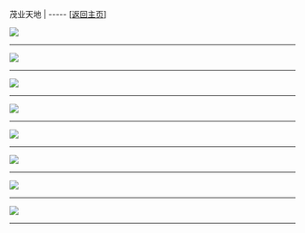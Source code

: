
茂业天地   | ----- [[返回主页](mainMd.md)]

![](../02_ad/茂业天地/maoYeTianDi_01.jpg)

---
![](../02_ad/茂业天地/maoYeTianDi_02.jpg)

---
![](../02_ad/茂业天地/maoYeTianDi_03.jpg)

---
![](../02_ad/茂业天地/maoYeTianDi_04.jpg)

---
![](../02_ad/茂业天地/maoYeTianDi_05.jpg)

---
![](../02_ad/茂业天地/maoYeTianDi_06.jpg)

---
![](../02_ad/茂业天地/maoYeTianDi_07.jpg)

---
![](../02_ad/茂业天地/maoYeTianDi_08.jpg)

---
